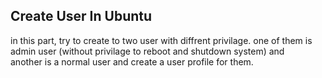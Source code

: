 ## Create User In Ubuntu
in this part, try to create to two user with diffrent privilage. one of them is admin user (without privilage to reboot and shutdown system) and\
another is a normal user and create a user profile for them.
#### 

